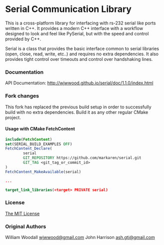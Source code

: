 # Serial Communication Library

This is a cross-platform library for interfacing with rs-232 serial like ports written in C++.
It provides a modern C++ interface with a workflow designed to look and feel like PySerial, but with the speed and control provided by C++. 

Serial is a class that provides the basic interface common to serial libraries (open, close, read, write, etc..) and requires no extra dependencies. 
It also provides tight control over timeouts and control over handshaking lines. 

### Documentation

API Documentation: http://wjwwood.github.io/serial/doc/1.1.0/index.html

### Fork changes

This fork has replaced the previous build setup in order to successfully build with no extra dependencies.
Build it as any other regular CMake project. 

#### Usage with CMake FetchContent

```cmake
include(FetchContent)
set(SERIAL_BUILD_EXAMPLES OFF)
FetchContent_Declare(
        serial
        GIT_REPOSITORY https://github.com/markaren/serial.git
        GIT_TAG <git_tag_or_commit_id>
)
FetchContent_MakeAvailable(serial)

...

target_link_libraries(<target> PRIVATE serial)
```

### License

[The MIT License](LICENSE)

### Original Authors

William Woodall <wjwwood@gmail.com>
John Harrison <ash.gti@gmail.com>
